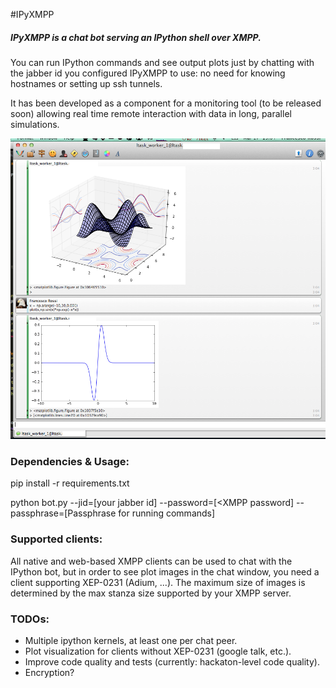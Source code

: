 #IPyXMPP

##### IPyXMPP is a chat bot serving an IPython shell over XMPP.

You can run IPython commands and see output plots just by chatting with the jabber id you configured IPyXMPP to use: no need for knowing hostnames or setting up ssh tunnels.

It has been developed as a component for a monitoring tool (to be released soon) allowing real time remote interaction with data in long, parallel simulations.

![Image](doc/shot1.png?raw=true)

### Dependencies & Usage:

pip install -r requirements.txt

python bot.py --jid=\[your jabber id\] --password=\[<XMPP password\]  --passphrase=\[Passphrase for running commands\]

### Supported clients:

All native and web-based XMPP clients can be used to chat with the IPython bot, but in order to see plot images in the chat window, you need a client supporting XEP-0231 (Adium, ...). The maximum size of images is determined by the max stanza size supported by your XMPP server.


### TODOs:

- Multiple ipython kernels, at least one per chat peer.
- Plot visualization for clients without XEP-0231 (google talk, etc.).
- Improve code quality and tests (currently: hackaton-level code quality).
- Encryption?
